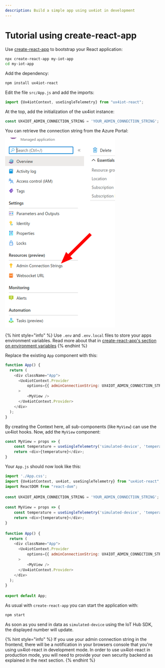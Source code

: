 ```yaml
---
description: Build a simple app using ux4iot in development
---
```


# Tutorial using create-react-app

Use [create-react-app](https://github.com/facebook/create-react-app) to bootstrap your React application:

```bash
npx create-react-app my-iot-app
cd my-iot-app
```

Add the dependency:

```bash
npm install ux4iot-react
```

Edit the file `src/App.js` and add the imports:

```javascript
import {Ux4iotContext, useSingleTelemetry} from "ux4iot-react";
```

At the top, add the initialization of the ux4iot instance:

```javascript
const UX4IOT_ADMIN_CONNECTION_STRING = 'YOUR_ADMIN_CONNECTION_STRING';
```

You can retrieve the connection string from the Azure Portal:

![](../.gitbook/assets/image%20%281%29.png)

{% hint style="info" %}
Use `.env` and `.env.local` files to store your apps environment variables. Read more about that in [create-react-app's section on environment variables](https://create-react-app.dev/docs/adding-custom-environment-variables/)
{% endhint %}

Replace the existing `App` component with this:

```javascript
function App() {
  return (
    <div className="App">
      <Ux4iotContext.Provider 
          options={{ adminConnectionString: UX4IOT_ADMIN_CONNECTION_STRING }}
      >
          <MyView />
      </Ux4iotContext.Provider>
    </div>
  );
}
```

By creating the Context here, all sub-components \(like `MyView`\) can use the ux4iot hooks. Now, add the `MyView` component:

```javascript
const MyView = props => {
    const temperature = useSingleTelemetry('simulated-device', 'temperature');
    return <div>{temperature}</div>;
}
```

Your `App.js` should now look like this:

```javascript
import './App.css';
import {Ux4iotContext, ux4iot, useSingleTelemetry} from "ux4iot-react";
import ReactDOM from "react-dom";

const UX4IOT_ADMIN_CONNECTION_STRING = 'YOUR_ADMIN_CONNECTION_STRING';

const MyView = props => {
    const temperature = useSingleTelemetry('simulated-device', 'temperature');
    return <div>{temperature}</div>;
}

function App() {
  return (
    <div className="App">
      <Ux4iotContext.Provider
          options={{ adminConnectionString: UX4IOT_ADMIN_CONNECTION_STRING }}
      >
          <MyView />
      </Ux4iotContext.Provider>
    </div>
  );
}

export default App;

```

As usual with `create-react-app` you can start the application with:

```bash
npm start
```

As soon as you send in data as `simulated-device` using the IoT Hub SDK, the displayed number will update.

{% hint style="info" %}
If you use your admin connection string in the frontend, there will be a notification in your browsers console that you're using ux4iot-react in development mode. In order to use ux4iot-react in production mode, you will need to provide your own security backend as explained in the next section.
{% endhint %}

